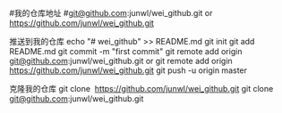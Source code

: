 #我的仓库地址
#git@github.com:junwl/wei_github.git
or
https://github.com/junwl/wei_github.git

推送到我的仓库
echo "# wei_github" >> README.md
git init
git add README.md
git commit -m "first commit"
git remote add origin git@github.com:junwl/wei_github.git
or
git remote add origin https://github.com/junwl/wei_github.git
git push -u origin master

克隆我的仓库
git clone  https://github.com/junwl/wei_github.git
git clone  git@github.com:junwl/wei_github.git
